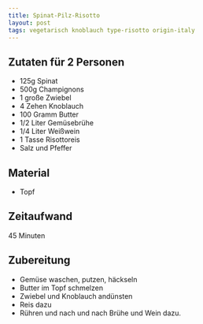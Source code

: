 ```yaml
---
title: Spinat-Pilz-Risotto
layout: post
tags: vegetarisch knoblauch type-risotto origin-italy
---
```

## Zutaten für 2 Personen
 * 125g Spinat
 * 500g Champignons
 * 1 große Zwiebel
 * 4 Zehen Knoblauch
 * 100 Gramm Butter
 * 1/2 Liter Gemüsebrühe
 * 1/4 Liter Weißwein
 * 1 Tasse Risottoreis
 * Salz und Pfeffer

## Material
 * Topf

## Zeitaufwand
 45 Minuten

## Zubereitung
 * Gemüse waschen, putzen, häckseln
 * Butter im Topf schmelzen
 * Zwiebel und Knoblauch andünsten
 * Reis dazu
 * Rühren und nach und nach Brühe und Wein dazu.
